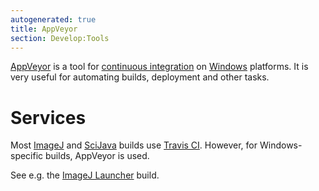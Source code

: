 ```yaml
---
autogenerated: true
title: AppVeyor
section: Develop:Tools
---
```


[AppVeyor](https://ci.appveyor.com/) is a tool for [continuous integration](/develop/project-management#continuous-integration) on [Windows](/platforms/windows) platforms. It is very useful for automating builds, deployment and other tasks.


# Services

Most [ImageJ](/about) and [SciJava](SciJava) builds use [Travis CI](/develop/travis). However, for Windows-specific builds, AppVeyor is used.

See e.g. the [ImageJ Launcher](https://ci.appveyor.com/project/scijava/imagej-launcher) build.
